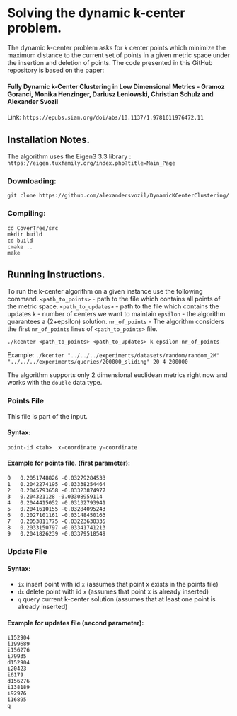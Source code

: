 # Solving the dynamic k-center problem.

The dynamic k-center problem asks for k center points which minimize the maximum distance 
to the current set of points in a given metric space under the insertion and deletion of points.
The code presented in this GitHub repository is based on the paper: 
#### Fully Dynamic k-Center Clustering in Low Dimensional Metrics - Gramoz Goranci, Monika Henzinger, Dariusz Leniowski, Christian Schulz and Alexander Svozil
Link: `https://epubs.siam.org/doi/abs/10.1137/1.9781611976472.11`

## Installation Notes.
The algorithm uses the Eigen3 3.3 library : `https://eigen.tuxfamily.org/index.php?title=Main_Page`


### Downloading:
```
git clone https://github.com/alexandersvozil/DynamicKCenterClustering/
```

### Compiling:
```
cd CoverTree/src
mkdir build
cd build
cmake ..
make
```

## Running Instructions.
To run the k-center algorithm on a given instance use the following command.
`<path_to_points>` - path to the file which contains all points of the metric space.
`<path_to_updates>` - path to the file which contains the updates 
`k` - number of centers we want to maintain
`epsilon` - the algorithm guarantees a (2+epsilon) solution.
`nr_of_points` - The algorithm considers the first `nr_of_points` lines of `<path_to_points>` file.
```
./kcenter <path_to_points> <path_to_updates> k epsilon nr_of_points 
```
Example: `./kcenter "../../../experiments/datasets/random/random_2M" "../../../experiments/queries/200000_sliding" 20 4 200000`


The algorithm supports only 2 dimensional euclidean metrics right now and works with the `double`
data type.

### Points File
This file is part of the input. 
#### Syntax:
```
point-id <tab>	x-coordinate y-coordinate
```

#### Example for points file. (first parameter):
```
0	0.2051748826 -0.03279284533
1	0.2042274195 -0.03338254464
2	0.2045793658 -0.03323874977
3	0.204321128 -0.03308959114
4	0.2044415052 -0.03132793941
5	0.2041610155 -0.03284095243
6	0.2027101161 -0.03148450163
7	0.2053811775 -0.03223630335
8	0.2033150797 -0.03341741213
9	0.2041826239 -0.03379518549
```

### Update File
#### Syntax:
- `ix` insert point with id `x` (assumes that point x exists in the points file)
- `dx` delete point with id `x` (assumes that point x is already inserted)
- `q` query current k-center solution (assumes that at least one point is already inserted)

#### Example for updates file (second parameter):
```
i152904
i199689
i156276
i79935
d152904
i20423
i6179
d156276
i138189
i92976
i16895
q
```
